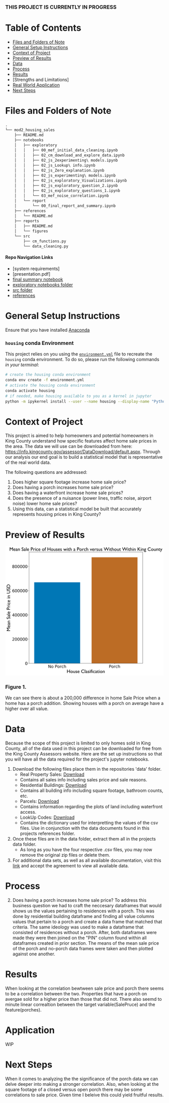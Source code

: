 ### THIS PROJECT IS CURRENTLY IN PROGRESS

# Table of Contents

<!--ts-->
 * [Files and Folders of Note](https://github.com/chum46/mod2_housing_sales#files-and-folders-of-note)
 * [General Setup Instructions](https://github.com/chum46/mod2_housing_sales#general-setup-instructions)
 * [Context of Project](https://github.com/chum46/mod2_housing_sales#context-of-project)
 * [Preview of Results](https://github.com/chum46/mod2_housing_sales#preview-of-results)
 * [Data](https://github.com/chum46/mod2_housing_sales#data)
 * [Process](https://github.com/chum46/mod2_housing_sales#process)
 * [Results](https://github.com/chum46/mod2_housing_sales#results)
 * [Strengths and Limitations]
 * [Real World Application](https://github.com/chum46/mod2_housing_sales#application)
 * [Next Steps](https://github.com/chum46/mod2_housing_sales#next-steps)
<!--te-->

# Files and Folders of Note
```
.
└── mod2_housing_sales
    ├── README.md
    ├── notebooks
    │   ├── exploratory
    │   │   ├── 00_mef_initial_data_cleaning.ipynb
    │   │   ├── 02_cm_download_and_explore_data.ipynb
    │   │   ├── 02_js_2experimenting\ models.ipynb
    │   │   ├── 02_js_Lookup\ info.ipynb
    │   │   ├── 02_js_Zero_explanation.ipynb
    │   │   ├── 02_js_experimenting\ models.ipynb
    │   │   ├── 02_js_exploratory_Visualizations.ipynb
    │   │   ├── 02_js_exploratory_question_2.ipynb
    │   │   ├── 02_js_exploratory_questions_1.ipynb
    │   │   └── 03_mef_noise_correlation.ipynb
    │   └── report
    │       └── 00_final_report_and_summary.ipynb
    ├── references
    │   └── README.md
    ├── reports
    │   ├── README.md
    │   └── figures
    └── src
        ├── cm_functions.py
        └── data_cleaning.py
```
#### Repo Navigation Links
 - [system requirements]
 - [presentation.pdf]
 - [final summary notebook](https://github.com/chum46/mod2_housing_sales/blob/master/notebooks/report/00_final_report_and_summary.ipynb)
 - [exploratory notebooks folder](https://github.com/chum46/mod2_housing_sales/tree/master/notebooks/exploratory)
 - [src folder](https://github.com/chum46/mod2_housing_sales/tree/master/src)
 - [references](https://github.com/chum46/mod2_housing_sales/tree/master/references)
 
# General Setup Instructions 

Ensure that you have installed [Anaconda](https://docs.anaconda.com/anaconda/install/) 

### `housing` conda Environment

This project relies on you using the [`environment.yml`](environment.yml) file to recreate the `housing` conda environment. To do so, please run the following commands *in your terminal*:
```bash
# create the housing conda environment
conda env create -f environment.yml
# activate the housing conda environment
conda activate housing
# if needed, make housing available to you as a kernel in jupyter
python -m ipykernel install --user --name housing --display-name "Python 3 (housing)"
```

# Context of Project

This project is aimed to help homeowners and potential homeowners in King County understand how specific features affect home sale prices in the area. The data we will use can be downloaded from here: https://info.kingcounty.gov/assessor/DataDownload/default.aspx. Through our analysis our end goal is to build a statistical model that is representative of the real world data.

The following questions are addressed:

1. Does higher square footage increase home sale price?
2. Does having a porch increases home sale price?
3. Does having a waterfront increase home sale prices?
4. Does the presence of a nuisance (power lines, traffic noise, airport noise) lower home sale prices?
5. Using this data, can a statistical model be built that accurately represents housing prices in King County?


# Preview of Results
![Porch Bargraph](notebooks/exploratory/GPorch.png)

### Figure 1. 
We can see there is about a 200,000 difference in home Sale Price when a home has a porch addition. Showing houses with a porch on average have a higher over all value.


# Data
Because the scope of this project is limited to only homes sold in King County, all of the data used in this project can be downloaded for free from the King County Assessors website. Here are the set up instructions so that you will have all the data required for the project's jupyter notebooks.

1. Download the following files place them in the repositories 'data' folder.
    - Real Property Sales: [Download](https://aqua.kingcounty.gov/extranet/assessor/Real%20Property%20Sales.zip)
     - Contains all sales info including sales price and sale reasons.
    - Residential Buildings: [Download](https://aqua.kingcounty.gov/extranet/assessor/Residential%20Building.zip)
     - Contains all building info including square footage, bathroom counts, etc.
    - Parcels: [Download](https://aqua.kingcounty.gov/extranet/assessor/Parcel.zip)
     - Contains information regarding the plots of land including waterfront access.
    - LookUp Codes: [Download](https://aqua.kingcounty.gov/extranet/assessor/Lookup.zip)
     - Contains the dictionary used for interpretting the values of the csv files. Use in conjunction with the data documents found in this projects references folder.
2. Once these files are in the data folder, extract them all in the projects data folder. 
    - As long as you have the four respective .csv files, you may now remove the original zip files or delete them.
3. For additional data sets, as well as all available documentation, visit this [link](https://info.kingcounty.gov/assessor/DataDownload/default.aspx) and accept the agreement to view all available data.


# Process
2. Does having a porch increases home sale price?
To address this business question we had to craft the neccesary dataframes that would shows us the values pertaining to residences with a porch. This was done by residential building dataframe and finding all value columns values that pertain to a porch and create a data frame that matched that criteria. The same ideology was used to make a dataframe that consisted of residences without a porch. After, both dataframes were made they were then joined on the "PIN" column found within all dataframes created in prior section. The means of the mean sale price of the porch and no-porch data frames were taken and then plotted against one another.
# Results
When looking at the correlation bewtween sale price and porch there seems to be a correlation between the two. Properties that have a porch on avergae sold for a higher price than those that did not. There also seemd to minute linear correaltion between the target variable(SalePruce) and the feature(porches).  

# Application

WIP

# Next Steps

When it comes to analyzing the the significance of the porch data we can delve deeper into making a stronger correlation. Also, when looking at the square footage of a closed versus open porch there may be some correlations to sale price. Given time I beleive this could yield fruitful results. 

